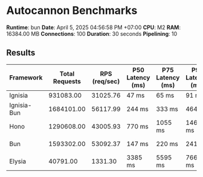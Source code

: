 # Autocannon Benchmarks

**Runtime**: bun
**Date**: April 5, 2025 04:56:58 PM +07:00
**CPU**: M2
**RAM**: 16384.00 MB
**Connections**: 100
**Duration**: 30 seconds
**Pipelining**: 10

## Results

| Framework   | Total Requests | RPS (req/sec) | P50 Latency (ms) | P75 Latency (ms) | P90 Latency (ms) | P99 Latency (ms) | Avg Latency (ms) | Min Latency (ms) | Max Latency (ms) |
| ----------- | -------------- | ------------- | ---------------- | ---------------- | ---------------- | ---------------- | ---------------- | ---------------- | ---------------- |
| Ignisia     | 931083.00      | 31025.76      | 47 ms            | 65 ms            | 91 ms            | 117 ms           | 57.4 ms          | 6 ms             | 155 ms           |
| Ignisia-Bun | 1684101.00     | 56117.99      | 244 ms           | 333 ms           | 464 ms           | 705 ms           | 266.59 ms        | 8 ms             | 3611 ms          |
| Hono        | 1290608.00     | 43005.93      | 770 ms           | 1055 ms          | 1461 ms          | 2053 ms          | 791.67 ms        | 2 ms             | 6409 ms          |
| Bun         | 1593302.00     | 53092.37      | 147 ms           | 220 ms           | 241 ms           | 342 ms           | 173.48 ms        | 7 ms             | 695 ms           |
| Elysia      | 40791.00       | 1331.30       | 3385 ms          | 5595 ms          | 7666 ms          | 15664 ms         | 3571.94 ms       | 111 ms           | 16773 ms         |
